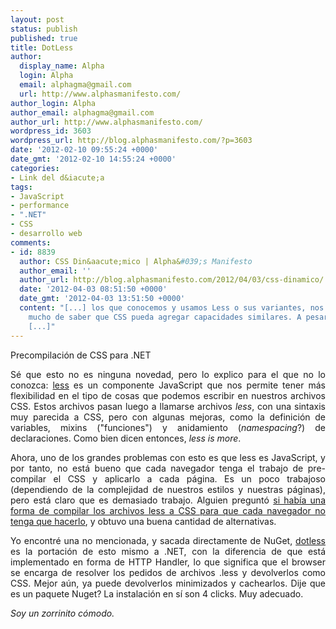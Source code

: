 ```yaml
---
layout: post
status: publish
published: true
title: DotLess
author:
  display_name: Alpha
  login: Alpha
  email: alphagma@gmail.com
  url: http://www.alphasmanifesto.com/
author_login: Alpha
author_email: alphagma@gmail.com
author_url: http://www.alphasmanifesto.com/
wordpress_id: 3603
wordpress_url: http://blog.alphasmanifesto.com/?p=3603
date: '2012-02-10 09:55:24 +0000'
date_gmt: '2012-02-10 14:55:24 +0000'
categories:
- Link del d&iacute;a
tags:
- JavaScript
- performance
- ".NET"
- CSS
- desarrollo web
comments:
- id: 8839
  author: CSS Din&aacute;mico | Alpha&#039;s Manifesto
  author_email: ''
  author_url: http://blog.alphasmanifesto.com/2012/04/03/css-dinamico/
  date: '2012-04-03 08:51:50 +0000'
  date_gmt: '2012-04-03 13:51:50 +0000'
  content: "[...] los que conocemos y usamos Less o sus variantes, nos alegrar&iacute;amos
    mucho de saber que CSS pueda agregar capacidades similares. A pesar de que gran
    [...]"
---
```


Precompilación de CSS para .NET

<p style="text-align: justify;">S&eacute; que esto no es ninguna novedad, pero lo explico para el que no lo conozca: <a href="http://lesscss.org/">less</a>&nbsp;es un componente JavaScript que nos permite tener m&aacute;s flexibilidad en el tipo de cosas que podemos escribir en nuestros archivos CSS. Estos archivos pasan luego a llamarse archivos <em>less</em>, con una sintaxis muy parecida a CSS, pero con algunas mejoras, como la definici&oacute;n de variables, mixins ("funciones") y anidamiento (<em>namespacing</em>?) de declaraciones. Como bien dicen entonces, <em>less is more</em>.</p>
<p style="text-align: justify;">Ahora, uno de los grandes problemas con esto es que less es JavaScript, y por tanto, no est&aacute; bueno que cada navegador tenga el trabajo de pre-compilar el CSS y aplicarlo a cada p&aacute;gina. Es un poco trabajoso (dependiendo de la complejidad de nuestros estilos y nuestras p&aacute;ginas), pero est&aacute; claro que es demasiado trabajo. Alguien pregunt&oacute; <a href="http://webmasters.stackexchange.com/questions/25289/is-there-a-way-to-compile-less-files-to-css-so-that-every-browser-doesnt-have">si hab&iacute;a una forma de compilar los archivos less a CSS para que cada navegador no tenga que hacerlo</a>, y obtuvo una buena cantidad de alternativas.</p>
<p style="text-align: justify;">Yo encontr&eacute; una no mencionada, y sacada directamente de NuGet, <a href="http://www.dotlesscss.org/">dotless</a> es la portaci&oacute;n de esto mismo a .NET, con la diferencia de que est&aacute; implementado en forma de HTTP Handler, lo que significa que el browser se encarga de resolver los pedidos de archivos .less y devolverlos como CSS. Mejor a&uacute;n, ya puede devolverlos minimizados y cachearlos. Dije que es un paquete Nuget? La instalaci&oacute;n en s&iacute; son 4 clicks. Muy adecuado.</p>
<p style="text-align: justify;"><em>Soy un zorrinito c&oacute;modo.</em></p>
